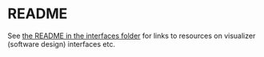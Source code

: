 # README

See [the README in the interfaces folder](./src/interfaces/README.md) for links to resources on visualizer (software design) interfaces etc.